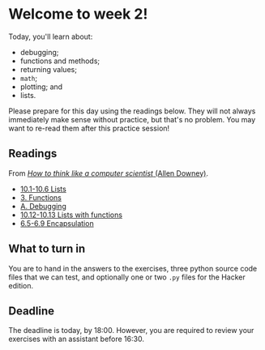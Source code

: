 # Welcome to week 2!

Today, you'll learn about:

* debugging;
* functions and methods;
* returning values;
* `math`;
* plotting; and
* lists.

Please prepare for this day using the readings below. They will not always immediately make sense without practice, but that's no problem. You may want to re-read them after this practice session!

## Readings

From [*How to think like a computer scientist* (Allen Downey)](http://www.greenteapress.com/thinkpython/html/index.html).

* [10.1-10.6 Lists](http://www.greenteapress.com/thinkpython/html/thinkpython011.html)
* [3. Functions](http://www.greenteapress.com/thinkpython/html/thinkpython004.html)
* [A. Debugging](http://www.greenteapress.com/thinkpython/html/thinkpython021.html)
* [10.12-10.13 Lists with functions](http://www.greenteapress.com/thinkpython/html/thinkpython011.html)
* [6.5-6.9 Encapsulation](http://www.greenteapress.com/thinkpython/thinkCSpy/html/chap06.html)

## What to turn in

You are to hand in the answers to the exercises, three python source code files that we can test, and optionally one or two `.py` files for the Hacker edition.

## Deadline

The deadline is today, by 18:00. However, you are required to review your exercises with an assistant before 16:30. 
